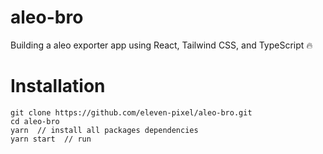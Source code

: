 # aleo-bro

Building a aleo exporter app using React, Tailwind CSS, and TypeScript 🔥

# Installation

```run 
git clone https://github.com/eleven-pixel/aleo-bro.git
cd aleo-bro
yarn  // install all packages dependencies
yarn start  // run 
```
